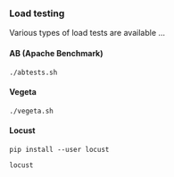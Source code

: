 ### Load testing

Various types of load tests are available ...

#### AB (Apache Benchmark)

`./abtests.sh`


#### Vegeta

`./vegeta.sh`


#### Locust

`pip install --user locust`

`locust`

